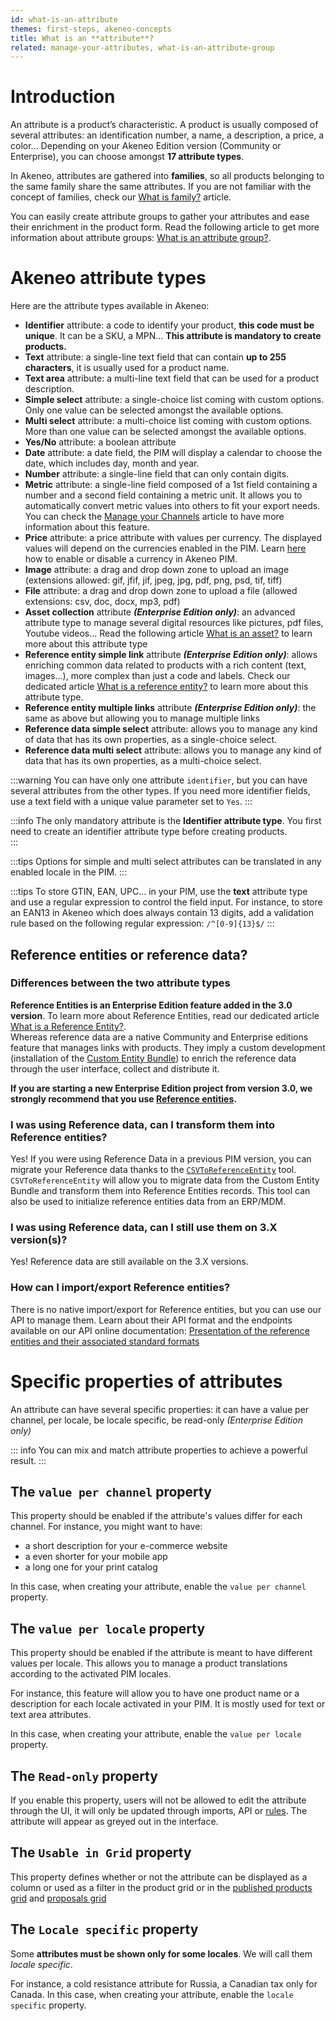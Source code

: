 ```yaml
---
id: what-is-an-attribute
themes: first-steps, akeneo-concepts
title: What is an **attribute**?
related: manage-your-attributes, what-is-an-attribute-group
---
```


# Introduction

An attribute is a product’s characteristic. A product is usually composed of several attributes: an identification number, a name, a description, a price, a color... Depending on your Akeneo Edition version (Community or Enterprise), you can choose amongst **17 attribute types**.

In Akeneo, attributes are gathered into **families**, so all products belonging to the same family share the same attributes. If you are not familiar with the concept of families, check our [What is family?](what-is-a-family.html) article.

You can easily create attribute groups to gather your attributes and ease their enrichment in the product form. Read the following article to get more information about attribute groups: [What is an attribute group?](what-is-an-attribute-group.html).

# Akeneo attribute types

Here are the attribute types available in Akeneo:
- **Identifier** attribute: a code to identify your product, **this code must be unique**. It can be a SKU, a MPN... **This attribute is mandatory to create products.**
- **Text** attribute: a single-line text field that can contain **up to 255 characters**, it is usually used for a product name.
- **Text area** attribute: a multi-line text field that can be used for a product description.
- **Simple select** attribute: a single-choice list coming with custom options. Only one value can be selected amongst the available options.
- **Multi select** attribute: a multi-choice list coming with custom options. More than one value can be selected amongst the available options.
- **Yes/No** attribute: a boolean attribute
- **Date** attribute: a date field, the PIM will display a calendar to choose the date, which includes day, month and year.
- **Number** attribute: a single-line field that can only contain digits.
- **Metric** attribute: a single-line field composed of a 1st field containing a number and a second field containing a metric unit. It allows you to automatically convert metric values into others to fit your export needs. You can check the [Manage your Channels](manage-your-channels.html#create-a-channel) article to have more information about this feature.
- **Price** attribute: a price attribute with values per currency. The displayed values will depend on the currencies enabled in the PIM. Learn [here](manage-your-currencies.html#enabledisable-a-currency) how to enable or disable a currency in Akeneo PIM.
- **Image** attribute: a drag and drop down zone to upload an image (extensions allowed: gif, jfif, jif, jpeg, jpg, pdf, png, psd, tif, tiff)
- **File** attribute: a drag and drop down zone to upload a file (allowed extensions: csv, doc, docx, mp3, pdf)
- **Asset collection** attribute **_(Enterprise Edition only)_**: an advanced attribute type to manage several digital resources like pictures, pdf files, Youtube videos... Read the following article [What is an asset?](what-is-an-asset.html) to learn more about this attribute type
- **Reference entity simple link** attribute **_(Enterprise Edition only)_**: allows enriching common data related to products with a rich content (text, images...), more complex than just a code and labels. Check our dedicated article [What is a reference entity?](what-about-reference-entities.html) to learn more about this attribute type.
- **Reference entity multiple links** attribute **_(Enterprise Edition only)_**: the same as above but allowing you to manage multiple links
- **Reference data simple select** attribute: allows you to manage any kind of data that has its own properties, as a single-choice select.
- **Reference data multi select** attribute: allows you to manage any kind of data that has its own properties, as a multi-choice select.

:::warning
You can have only one attribute `identifier`, but you can have several attributes from the other types. If you need more identifier fields, use a text field with a unique value parameter set to `Yes`.
:::

:::info
The only mandatory attribute is the **Identifier attribute type**. You first need to create an identifier attribute type before creating products.    
:::

:::tips
Options for simple and multi select attributes can be translated in any enabled locale in the PIM.
:::

:::tips
To store GTIN, EAN, UPC… in your PIM, use the **text** attribute type and use a regular expression to control the field input.
For instance, to store an EAN13 in Akeneo which does always contain 13 digits, add a validation rule based on the following regular expression: `/^[0-9]{13}$/`
:::

## Reference entities or reference data?

### Differences between the two attribute types

**Reference Entities is an Enterprise Edition feature added in the 3.0 version**. To learn more about Reference Entities, read our dedicated article [What is a Reference Entity?](what-about-reference-entities.html).    
Whereas reference data are a native Community and Enterprise editions feature that manages links with products. They imply a custom development (installation of the [Custom Entity Bundle](https://github.com/akeneo-labs/CustomEntityBundle)) to enrich the reference data through the user interface, collect and distribute it.

**If you are starting a new Enterprise Edition project from version 3.0, we strongly recommend that you use [Reference entities](manage-reference-entities.html#create-a-reference-entity).**

### I was using Reference data, can I transform them into Reference entities?

Yes! If you were using Reference Data in a previous PIM version, you can migrate your Reference data thanks to the [`CSVToReferenceEntity`](https://github.com/akeneo/CsvToReferenceEntity) tool.
`CSVToReferenceEntity` will allow you to migrate data from the Custom Entity Bundle and transform them into Reference Entities records.
This tool can also be used to initialize reference entities data from an ERP/MDM.

### I was using Reference data, can I still use them on 3.X version(s)?

Yes! Reference data are still available on the 3.X versions.

### How can I import/export Reference entities?

There is no native import/export for Reference entities, but you can use our API to manage them. Learn about their API format and the endpoints available on our API online documentation:
[Presentation of the reference entities and their associated standard formats](https://api.akeneo.com/documentation/resources.html#reference-entities)

# Specific properties of attributes

An attribute can have several specific properties: it can have a value per channel, per locale, be locale specific, be read-only _(Enterprise Edition only)_

::: info
You can mix and match attribute properties to achieve a powerful result.
:::

## The `value per channel` property

This property should be enabled if the attribute's values differ for each channel.
For instance, you might want to have:
- a short description for your e-commerce website
- a even shorter for your mobile app
- a long one for your print catalog

In this case, when creating your attribute, enable the `value per channel` property.

## The `value per locale` property

This property should be enabled if the attribute is meant to have different values per locale. This allows you to manage a product translations according to the activated PIM locales.  

For instance, this feature will allow you to have one product name or a description for each locale activated in your PIM. It is mostly used for text or text area attributes.

In this case, when creating your attribute, enable the `value per locale` property.

## The `Read-only` property

If you enable this property, users will not be allowed to edit the attribute through the UI, it will only be updated through imports, API or [rules](manage-your-rules.html#mainContent). The attribute will appear as greyed out in the interface.

## The `Usable in Grid` property

This property defines whether or not the attribute can be displayed as a column or used as a filter in the product grid or in the [published products grid](how-to-manage-my-publications.html#view-the-published-products) and [proposals grid](review-products-proposals.html#filter-the-proposals)

## The `Locale specific` property

Some **attributes must be shown only for some locales**. We will call them _locale specific_.

For instance, a cold resistance attribute for Russia, a Canadian tax only for Canada.
In this case, when creating your attribute, enable the `locale specific` property.
